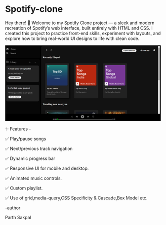 # Spotify-clone
Hey there! 👋  Welcome to my Spotify Clone project — a sleek and modern recreation of Spotify’s web interface, built entirely with HTML and CSS.  I created this project to practice front-end skills, experiment with layouts, and explore how to bring real-world UI designs to life with clean code.

![My Project](Photos/project.png)

✨ Features -

✅ Play/pause songs

✅ Next/previous track navigation

✅ Dynamic progress bar

✅ Responsive UI for mobile and desktop.

✅ Animated music controls.

✅ Custom playlist.

✅ Use of grid,media-query,CSS Specificity & Cascade,Box Model etc.


-author

Parth Sakpal




